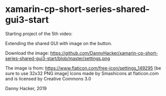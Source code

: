 # xamarin-cp-short-series-shared-gui3-start

Starting project of the 5th video: 

Extending the shared GUI with image on the button.

Download the image: https://github.com/DannyHacker/xamarin-cp-short-series-shared-gui3-start/blob/master/settings.png

The image is from: https://www.flaticon.com/free-icon/settings_149295
[be sure to use 32x32 PNG image]
Icons made by Smashicons at flaticon.com and is licensed by Creative Commons 3.0

Danny Hacker, 2019

